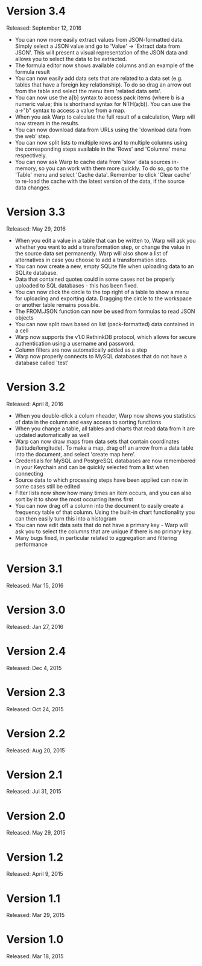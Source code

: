 # Version 3.4

Released: September 12, 2016

* You can now more easily extract values from JSON-formatted data. Simply select a JSON value and go to 'Value' -> 'Extract data from JSON'. This will present a visual representation of the JSON data and allows you to select the data to be extracted.
* The formula editor now shows available columns and an example of the formula result
* You can now easily add data sets that are related to a data set (e.g. tables that have a foreign key relationship). To do so drag an arrow out from the table and select the menu item 'related data sets'.
* You can now use the a[b] syntax to access pack items (where b is a numeric value; this is shorthand syntax for NTH(a;b)). You can use the a->"b" syntax to access a value from a map.
* When you ask Warp to calculate the full result of a calculation, Warp will now stream in the results.
* You can now download data from URLs using the 'download data from the web' step.
* You can now split lists to multiple rows and to multiple columns using the corresponding steps available in the 'Rows' and 'Columns' menu respectively.
* You can now ask Warp to cache data from 'slow' data sources in-memory, so you can work with them more quickly. To do so, go to the 'Table' menu and select 'Cache data'. Remember to click 'Clear cache' to re-load the cache with the latest version of the data, if the source data changes.

# Version 3.3

Released: May 29, 2016

* When you edit a value in a table that can be written to, Warp will ask you whether you want to add a transformation step, or change the value in the source data set permanently. Warp will also show a list of alternatives in case you choose to add a transformation step.
* You can now create a new, empty SQLite file when uploading data to an SQLite database.
* Data that contained quotes could in some cases not be properly uploaded to SQL databases - this has been fixed.
* You can now click the circle to the top right of a table to show a menu for uploading and exporting data. Dragging the circle to the workspace or another table remains possible.
* The FROM.JSON function can now be used from formulas to read JSON objects
* You can now split rows based on list (pack-formatted) data contained in a cell
* Warp now supports the v1.0 RethinkDB protocol, which allows for secure authentication using a username and password.
* Column filters are now automatically added as a step
* Warp now properly connects to MySQL databases that do not have a database called 'test'

# Version 3.2

Released: April 8, 2016

* When you double-click a colum nheader, Warp now shows you statistics of data in the column and easy access to sorting functions
* When you change a table, all tables and charts that read data from it are updated automatically as well
* Warp can now draw maps from data sets that contain coordinates (latitude/longitude). To make a map, drag off an arrow from a data table into the document, and select 'create map here'.
* Credentials for MySQL and PostgreSQL databases are now remembered in your Keychain and can be quickly selected from a list when connecting
* Source data to which processing steps have been applied can now in some cases still be edited
* Filter lists now show how many times an item occurs, and you can also sort by it to show the most occurring items first
* You can now drag off a column into the document to easily create a frequency table of that column. Using the built-in chart functionality you can then easily turn this into a histogram
* You can now edit data sets that do not have a primary key - Warp will ask you to select the columns that are unique if there is no primary key.
* Many bugs fixed, in particular related to aggregation and filtering performance

# Version 3.1

Released: Mar 15, 2016

# Version 3.0

Released: Jan 27, 2016

# Version 2.4

Released: Dec 4, 2015

# Version 2.3

Released: Oct 24, 2015

# Version 2.2

Released: Aug 20, 2015

# Version 2.1

Released: Jul 31, 2015

# Version 2.0

Released: May 29, 2015

# Version 1.2

Released: April 9, 2015

# Version 1.1

Released: Mar 29, 2015

# Version 1.0

Released: Mar 18, 2015